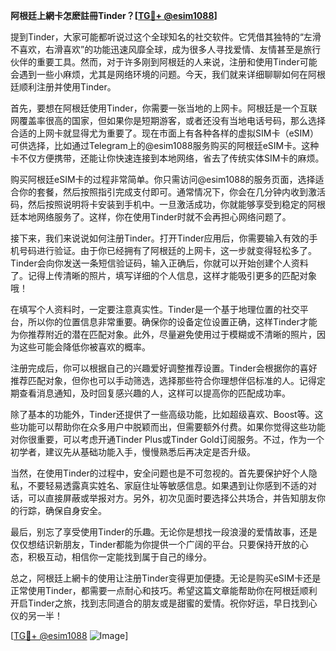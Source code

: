 **阿根廷上網卡怎麽註冊Tinder？[[TG💪+ @esim1088](https://t.me/s/esim1088)]**

提到Tinder，大家可能都听说过这个全球知名的社交软件。它凭借其独特的“左滑不喜欢，右滑喜欢”的功能迅速风靡全球，成为很多人寻找爱情、友情甚至是旅行伙伴的重要工具。然而，对于许多刚到阿根廷的人来说，注册和使用Tinder可能会遇到一些小麻烦，尤其是网络环境的问题。今天，我们就来详细聊聊如何在阿根廷顺利注册并使用Tinder。

首先，要想在阿根廷使用Tinder，你需要一张当地的上网卡。阿根廷是一个互联网覆盖率很高的国家，但如果你是短期游客，或者还没有当地电话号码，那么选择合适的上网卡就显得尤为重要了。现在市面上有各种各样的虚拟SIM卡（eSIM）可供选择，比如通过Telegram上的@esim1088服务购买的阿根廷eSIM卡。这种卡不仅方便携带，还能让你快速连接到本地网络，省去了传统实体SIM卡的麻烦。

购买阿根廷eSIM卡的过程非常简单。你只需访问@esim1088的服务页面，选择适合你的套餐，然后按照指引完成支付即可。通常情况下，你会在几分钟内收到激活码，然后按照说明将卡安装到手机中。一旦激活成功，你就能够享受到稳定的阿根廷本地网络服务了。这样，你在使用Tinder时就不会再担心网络问题了。

接下来，我们来说说如何注册Tinder。打开Tinder应用后，你需要输入有效的手机号码进行验证。由于你已经拥有了阿根廷的上网卡，这一步就变得轻松多了。Tinder会向你发送一条短信验证码，输入正确后，你就可以开始创建个人资料了。记得上传清晰的照片，填写详细的个人信息，这样才能吸引更多的匹配对象哦！

在填写个人资料时，一定要注意真实性。Tinder是一个基于地理位置的社交平台，所以你的位置信息非常重要。确保你的设备定位设置正确，这样Tinder才能为你推荐附近的潜在匹配对象。此外，尽量避免使用过于模糊或不清晰的照片，因为这些可能会降低你被喜欢的概率。

注册完成后，你可以根据自己的兴趣爱好调整推荐设置。Tinder会根据你的喜好推荐匹配对象，但你也可以手动筛选，选择那些符合你理想伴侣标准的人。记得定期查看消息通知，及时回复感兴趣的人，这样可以提高你的匹配成功率。

除了基本的功能外，Tinder还提供了一些高级功能，比如超级喜欢、Boost等。这些功能可以帮助你在众多用户中脱颖而出，但需要额外付费。如果你觉得这些功能对你很重要，可以考虑开通Tinder Plus或Tinder Gold订阅服务。不过，作为一个初学者，建议先从基础功能入手，慢慢熟悉后再决定是否升级。

当然，在使用Tinder的过程中，安全问题也是不可忽视的。首先要保护好个人隐私，不要轻易透露真实姓名、家庭住址等敏感信息。如果遇到让你感到不适的对话，可以直接屏蔽或举报对方。另外，初次见面时要选择公共场合，并告知朋友你的行踪，确保自身安全。

最后，别忘了享受使用Tinder的乐趣。无论你是想找一段浪漫的爱情故事，还是仅仅想结识新朋友，Tinder都能为你提供一个广阔的平台。只要保持开放的心态，积极互动，相信你一定能找到属于自己的缘分。

总之，阿根廷上網卡的使用让注册Tinder变得更加便捷。无论是购买eSIM卡还是正常使用Tinder，都需要一点耐心和技巧。希望这篇文章能帮助你在阿根廷顺利开启Tinder之旅，找到志同道合的朋友或是甜蜜的爱情。祝你好运，早日找到心仪的另一半！

[[TG💪+ @esim1088](https://t.me/s/esim1088) ![Image](https://i.postimg.cc/4NQfJmqS/Snipaste-2025-05-13-00-14-12.png)]
